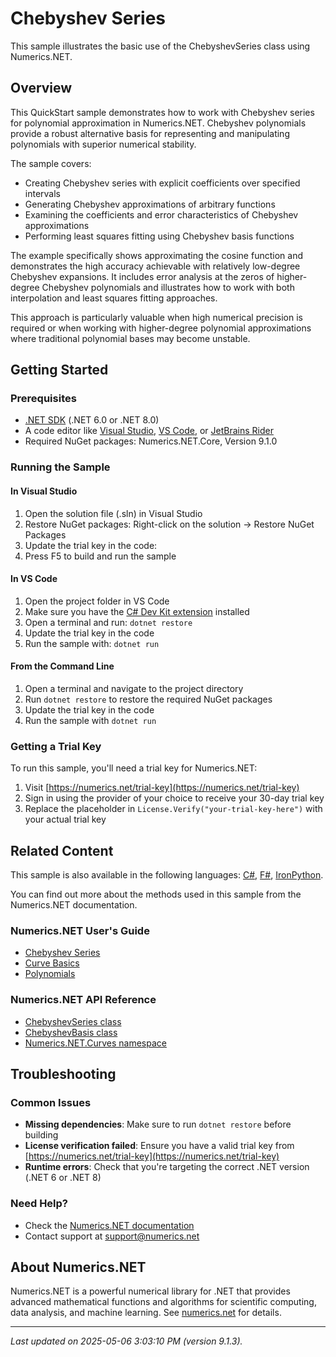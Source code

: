 # Chebyshev Series

This sample illustrates the basic use of the ChebyshevSeries class  using Numerics.NET.

## Overview

This QuickStart sample demonstrates how to work with Chebyshev series for polynomial approximation in 
Numerics.NET. Chebyshev polynomials provide a robust alternative basis for representing and 
manipulating polynomials with superior numerical stability.

The sample covers:
- Creating Chebyshev series with explicit coefficients over specified intervals
- Generating Chebyshev approximations of arbitrary functions
- Examining the coefficients and error characteristics of Chebyshev approximations
- Performing least squares fitting using Chebyshev basis functions

The example specifically shows approximating the cosine function and demonstrates the high accuracy
achievable with relatively low-degree Chebyshev expansions. It includes error analysis at the
zeros of higher-degree Chebyshev polynomials and illustrates how to work with both interpolation
and least squares fitting approaches.

This approach is particularly valuable when high numerical precision is required or when working
with higher-degree polynomial approximations where traditional polynomial bases may become
unstable.


## Getting Started

### Prerequisites

- [.NET SDK](https://dotnet.microsoft.com/download) (.NET 6.0 or .NET 8.0)
- A code editor like [Visual Studio](https://visualstudio.microsoft.com/), [VS Code](https://code.visualstudio.com/), or [JetBrains Rider](https://www.jetbrains.com/rider/)
- Required NuGet packages: Numerics.NET.Core, Version 9.1.0

### Running the Sample

#### In Visual Studio
1. Open the solution file (.sln) in Visual Studio
2. Restore NuGet packages: Right-click on the solution → Restore NuGet Packages
3. Update the trial key in the code:
4. Press F5 to build and run the sample

#### In VS Code

1. Open the project folder in VS Code
2. Make sure you have the [C# Dev Kit extension](https://marketplace.visualstudio.com/items?itemName=ms-dotnettools.csdevkit) installed
3. Open a terminal and run: `dotnet restore`
4. Update the trial key in the code 
5. Run the sample with: `dotnet run`

#### From the Command Line

1. Open a terminal and navigate to the project directory
2. Run `dotnet restore` to restore the required NuGet packages
3. Update the trial key in the code
4. Run the sample with `dotnet run`

### Getting a Trial Key

To run this sample, you'll need a trial key for Numerics.NET:

1. Visit [https://numerics.net/trial-key](https://numerics.net/trial-key)
2. Sign in using the provider of your choice to receive your 30-day trial key
3. Replace the placeholder in `License.Verify("your-trial-key-here")` with your actual trial key

## Related Content

This sample is also available in the following languages: 
[C#](https://github.com/NumericsDotNet/quickstart-csharp/tree/net8.0/mathematics/curves/chebyshev-expansions), [F#](https://github.com/NumericsDotNet/quickstart-fsharp/tree/net8.0/mathematics/curves/chebyshev-expansions), [IronPython](https://github.com/NumericsDotNet/quickstart-ironpython/tree/net8.0/mathematics/curves/chebyshev-expansions).

You can find out more about the methods used in this sample from the Numerics.NET documentation.

### Numerics.NET User's Guide

- [Chebyshev Series](https://numerics.net/documentation/latest/mathematics/curves-and-interpolation/chebyshev-series)
- [Curve Basics](https://numerics.net/documentation/latest/mathematics/curves-and-interpolation/curve-basics)
- [Polynomials](https://numerics.net/documentation/latest/mathematics/curves-and-interpolation/polynomials)

### Numerics.NET API Reference

- [ChebyshevSeries class](https://numerics.net/documentation/latest/reference/numerics.net.curves.chebyshevseries)
- [ChebyshevBasis class](https://numerics.net/documentation/latest/reference/numerics.net.curves.chebyshevbasis)
- [Numerics.NET.Curves namespace](https://numerics.net/documentation/latest/reference/numerics.net.curves)


## Troubleshooting

### Common Issues

- **Missing dependencies**: Make sure to run `dotnet restore` before building
- **License verification failed**: Ensure you have a valid trial key from [https://numerics.net/trial-key](https://numerics.net/trial-key)
- **Runtime errors**: Check that you're targeting the correct .NET version (.NET 6 or .NET 8)

### Need Help?

- Check the [Numerics.NET documentation](https://numerics.net/documentation/)
- Contact support at [support@numerics.net](mailto:support@numerics.net?subject=ChebyshevExpansions%20QuickStart%20Sample%20%28Visual+Basic%29)

## About Numerics.NET

Numerics.NET is a powerful numerical library for .NET that provides advanced mathematical 
functions and algorithms for scientific computing, data analysis, and machine learning.
See [numerics.net](https://numerics.net) for details.

---

_Last updated on 2025-05-06 3:03:10 PM (version 9.1.3)._
